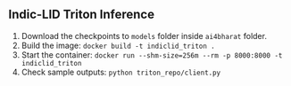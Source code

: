 ## Indic-LID Triton Inference

1. Download the checkpoints to `models` folder inside `ai4bharat` folder.
2. Build the image: `docker build -t indiclid_triton .`
3. Start the container: `docker run --shm-size=256m --rm -p 8000:8000 -t indiclid_triton`
4. Check sample outputs: `python triton_repo/client.py`
